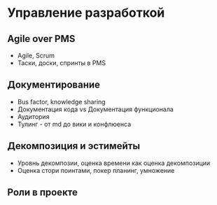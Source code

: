 # Управление разработкой

## Agile over PMS

- Agile, Scrum
- Таски, доски, спринты в PMS

## Документирование

- Bus factor, knowledge sharing
- Документация кода vs Документация функционала
- Аудитория
- Тулинг - от md до вики и конфлюенса

## Декомпозиция и эстимейты

- Уровнь декомпозии, оценка времени как оценка декомпозиции
- Оценка стори поинтами, покер планинг, умножение

## Роли в проекте
